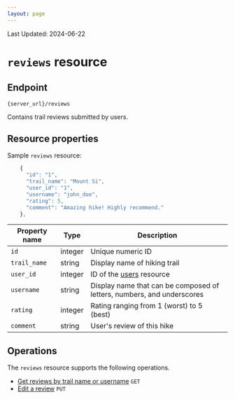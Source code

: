 ```yaml
---
layout: page
---
```

Last Updated: 2024-06-22

# `reviews` resource

## Endpoint

```shell
{server_url}/reviews
```

Contains trail reviews submitted by users.

## Resource properties

Sample `reviews` resource:

```js
    {
      "id": "1",
      "trail_name": "Mount Si",
      "user_id": "1",
      "username": "john_doe",
      "rating": 5,
      "comment": "Amazing hike! Highly recommend."
    },
```

| Property name | Type | Description |
| ------------- | ----------- | ----------- |
| `id` | integer | Unique numeric ID  |
| `trail_name` | string | Display name of hiking trail |
| `user_id` | integer | ID of the [users](users.html) resource |
| `username` | string | Display name that can be composed of letters, numbers, and underscores |
| `rating` | integer | Rating ranging from 1 (worst) to 5 (best) |
| `comment` | string | User's review of this hike |

## Operations

The `reviews` resource supports the following operations.

* [Get reviews by trail name or username](tutorial-get-reviews.html) `GET`
* [Edit a review](tutorial-update-review.html) `PUT`
